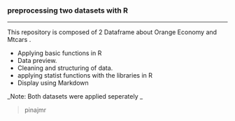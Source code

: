 ### preprocessing two datasets with R
--------------
This repository is composed of 2 Dataframe about Orange Economy and Mtcars .
- Applying basic functions in R
- Data preview. 
- Cleaning and structuring of data.
- applying statist functions  with the libraries in R
- Display using Markdown

_Note: Both datasets were applied seperately _ 

> pinajmr
